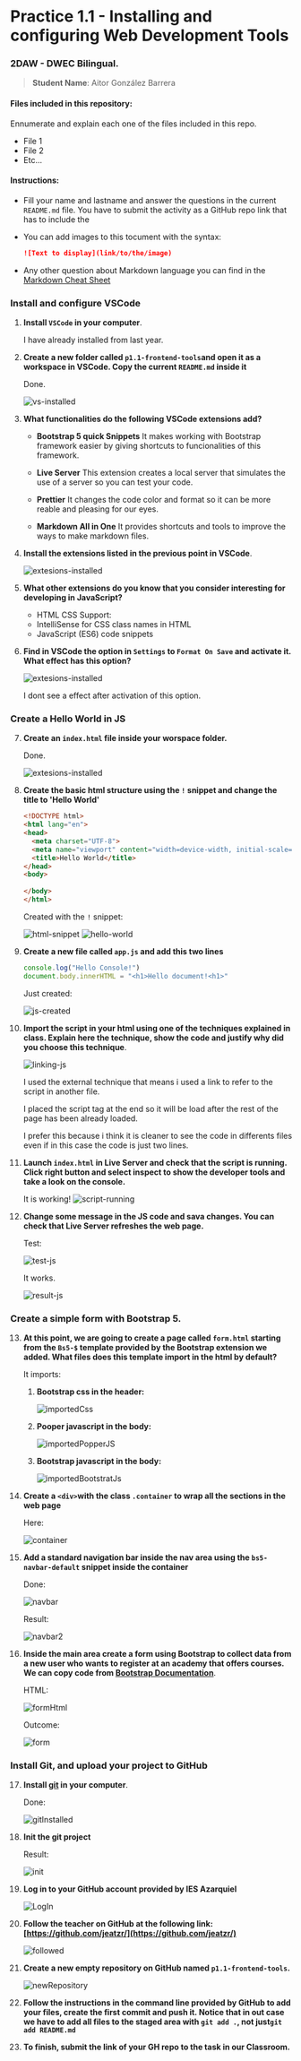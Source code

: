 # Practice 1.1 - Installing and configuring Web Development Tools

### 2DAW - DWEC Bilingual. 

> **Student Name**:  Aitor González Barrera

#### Files included in this repository:

Ennumerate and explain each one of the files included in this repo.

- File 1
- File 2
- Etc...

#### Instructions: 

- Fill your name and lastname and answer the questions in the current `README.md` file. You have to submit the activity as a GitHub repo link that has to include the 

- You can add images to this tocument with the syntax:

    ```md
    ![Text to display](link/to/the/image)
    ```

- Any other question about Markdown language you can find in the [Markdown Cheat Sheet](https://www.markdownguide.org/cheat-sheet/)

### Install and configure VSCode

1. **Install `VSCode` in your computer**.

    I have already installed from last year.

2. **Create a new folder called `p1.1-frontend-tools`and open it as a workspace in VSCode. Copy the current `README.md` inside it**

    Done.

    ![vs-installed](img/Captura%20de%20pantalla%202024-09-16%20114101.png)

3. **What functionalities do the following VSCode extensions add?**
   - **Bootstrap 5 quick Snippets**
    It makes working with Bootstrap framework easier by giving shortcuts to funcionalities of this framework.

   - **Live Server**
    This extension creates a local server that simulates the use of a server so you can test your code.

   - **Prettier**
    It changes the code color and format so it can be more reable and pleasing for our eyes.

   - **Markdown All in One**
    It provides shortcuts and tools to improve the ways to make markdown files.

4. **Install the extensions listed in the previous point in VSCode**.

    ![extesions-installed](img/installed-extesions.png)

1. **What other extensions do you know that you consider interesting for developing in JavaScript?**
   - HTML CSS Support: 
   - IntelliSense for CSS class names in HTML
   - JavaScript (ES6) code snippets

2. **Find in VSCode the option in `Settings` to `Format On Save` and activate it. What effect has this option?**

    ![extesions-installed](img/format-on-save.png)

    I dont see a effect after activation of this option.

### Create a Hello World in JS

7. **Create an `index.html` file inside your worspace folder.**
    
    Done.

    ![extesions-installed](img/create-index.png)

8. **Create the basic html structure using the `!` snippet and change the title to 'Hello World'**

    ````html
    <!DOCTYPE html>
    <html lang="en">
    <head>
      <meta charset="UTF-8">
      <meta name="viewport" content="width=device-width, initial-scale=1.0">
      <title>Hello World</title>
    </head>
    <body>
      
    </body>
    </html>
    ````

    Created with the `!` snippet:

    ![html-snippet](img/image.png)
    ![hello-world](img/hello-world.png)

9.  **Create a new file called `app.js` and add this two lines**

    ```javascript
    console.log("Hello Console!")
    document.body.innerHTML = "<h1>Hello document!<h1>"
    ```

    Just created:

    ![js-created](img/js-created.png)

10. **Import the script in your html using one of the techniques explained in class. Explain here the technique, show the code and justify why did you choose this technique**.

    ![linking-js](img/linking-js.png)

    I used the external technique that means i used a link to refer to the script in another file.

    I placed the script tag at the end so it will be load after the rest of the page has been already loaded.

    I prefer this because i think it is cleaner to see the code in differents files even if in this case the code is just two lines. 

11. **Launch `index.html` in Live Server and check that the script is running. Click right button and select inspect to show the developer tools and take a look on the console.**

    It is working!
    ![script-running](img/script-running.png)

12. **Change some message in the JS code and sava changes. You can check that Live Server refreshes the web page.**

    Test:

    ![test-js](img/prueba-js.png)

    It works.

    ![result-js](img/resultado-js.png)

### Create a simple form with Bootstrap 5. 

13. **At this point, we are going to create a page called `form.html` starting from the `Bs5-$` template provided by the Bootstrap extension we added. What files does this template import in the html by default?**

    It imports:
    1. **Bootstrap css in the header:**
    
        ![importedCss](img/importedCss.png)
    
    2. **Pooper javascript in the body:**
    
        ![importedPopperJS](img/importedPopperjs.png)
    
    3. **Bootstrap javascript in the body:**
    
        ![importedBootstratJs](img/importedBootstratJs.png)

14. **Create a `<div>`with the class `.container` to wrap all the sections in the web page**

    Here:

    ![container](img/container.png)

15. **Add a standard navigation bar inside the nav area using the `bs5-navbar-default` snippet inside the container**

    Done:

    ![navbar](img/navbar.png)

    Result:

    ![navbar2](img/navbar2.png)


16. **Inside the main area create a form using Bootstrap to collect data from a new user who wants to register at an academy that offers courses. We can copy code from [Bootstrap Documentation](https://getbootstrap.com/docs/5.0/forms/overview/)**. 

    HTML:
    
    ![formHtml](img/formHtml.png)

    Outcome:
    
    ![form](img/form.png)

### Install Git, and upload your project to GitHub

17. **Install [git](https://git-scm.com/) in your computer**.
    
    Done:
    
    ![gitInstalled](img/gitInstalled.png)
    
18. **Init the git project**
    
    Result:

    ![init](img/init.png)


19. **Log in to your GitHub account provided by IES Azarquiel**
    
    ![LogIn](img/logIn.png)

20. **Follow the teacher on GitHub at the following link: [https://github.com/jeatzr/](https://github.com/jeatzr/)**
    
    ![followed](img/followed.png)

21. **Create a new empty repository on GitHub named `p1.1-frontend-tools`.**
    
    ![newRepository](img/newRepository.png)

22. **Follow the instructions in the command line provided by GitHub to add your files, create the first commit and push it. Notice that in out case we have to add all files to the staged area with `git add .`, not just`git add README.md`** 
    
    

23. **To finish, submit the link of your GH repo to the task in our Classroom.**